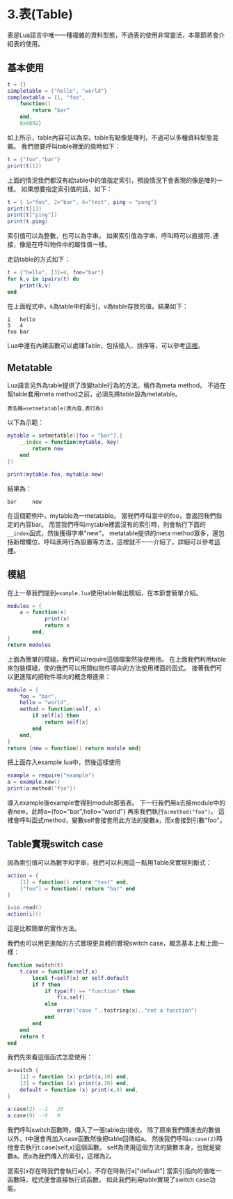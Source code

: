 # 3.表(Table)
表是Lua語言中唯一一種複雜的資料型態，不過表的使用非常靈活，本章節將會介紹表的使用。

## 基本使用
```lua
t = {}
simpletable = {"hello", "world"}
complextable = {1, "foo",
    function()
        return "bar"
    end,
    0x6892}
```

如上所示，table內容可以為空。table有點像是陣列，不過可以多種資料型態混雜。
我們想要呼叫table裡面的值時如下：
```lua
t = {"foo","bar"}
print(t[1])
```

上面的情況我們都沒有給table中的值指定索引，預設情況下會表現的像是陣列一樣。
如果想要指定索引值的話，如下：
```lua
t = { 1="foo", 2="bar", 6="test", ping = "pong"}
print(t[1])
print(t["ping"])
print(t.ping)
```
索引值可以為整數，也可以為字串。
如果索引值為字串，呼叫時可以直接用`.`連接，像是在呼叫物件中的屬性值一樣。

走訪table的方式如下：
```lua
t = {"hello", [3]=4, foo="bar"}
for k,v in ipairs(t) do
    print(k,v)
end
```
在上面程式中，`k`為table中的索引，v為table存放的值。結果如下：
```
1   hello
3   4
foo bar
```

Lua中還有內建函數可以處理Table，包括插入、排序等，可以參考[這裡](https://www.tutorialspoint.com/lua/lua_tables.htm)。

## Metatable
Lua語言另外為table提供了改變table行為的方法，稱作為meta method。
不過在幫table套用meta method之前，必須先將table設為metatable。
```
表名稱=setmetatable(表內容,表行為)
```
以下為示範：
```lua
mytable = setmetatble({foo = "bar"},{
    __index = function(mytable, key)
        return new
    end
})

print(mytable.foo, mytable.new)
```
結果為：
```
bar     new
```
在這個範例中，mytable為一metatable。
當我們呼叫當中的foo，會返回我們指定的內容bar。
而當我們呼叫mytable裡面沒有的索引時，則會執行下面的`__index`函式，然後獲得字串"new"。
metatable提供的meta method眾多，還包括新增欄位、呼叫表時行為設置等方法，這裡就不一一介紹了，詳細可以參考[這裡](https://www.tutorialspoint.com/lua/lua_metatables.htm)。


## 模組
在上一章我們提到`example.lua`使用table輸出模組，在本節會簡單介紹。
```lua
modules = {
    a = function(x)
            print(x)
            return x
        end,
}
return modules
```
上面為簡單的模組，我們可以require這個檔案然後使用他。
在上面我們利用table來包裝模組，使的我們可以用類似物件導向的方法使用裡面的函式。
接著我們可以更進階的把物件導向的概念帶進來：
```lua
module = {
    foo = "bar",
    hello = "world",
    method = function(self, x)
        if self[x] then
            return self[x]
        end
    end,
}
return {new = function() return module end}
```
把上面存入example.lua中，然後這樣使用
```lua
example = require("example")
a = example.new()
print(a:method("foo"))
```
導入example後example會得到module那張表。
下一行我們用a去接module中的表new。此時a={foo="bar",hello="world"}
再來我們執行`a:method("foo")`。
這裡會呼叫函式method，變數self會接套用此方法的變數a，而x會接到引數"foo"。

## Table實現switch case
因為索引值可以為數字和字串，我們可以利用這一點用Table來實現判斷式：
```lua
action = {
    [1] = function() return "test" end,
    ["foo"] = function() return "bar" end
}

i=io.read()
action[i]()
```
這是比較簡單的實作方法。

我們也可以用更進階的方式實現更具體的實現switch case，概念基本上和上面一樣：
```lua
function switch(t)
    t.case = function(self,x)
        local f=self[x] or self.default
        if f then
            if type(f) == "function" then
                f(x,self)
            else
                error("case "..tostring(x).."not a function")
            end
        end
    end
    return t
end
```

我們先來看這個函式怎麼使用：
```lua
a=switch {
    [1] = function (x) print(x,10) end,
    [2] = function (x) print(x,20) end,
    default = function (x) print(x,0) end,
}

a:case(2) --2   20
a:case(9) --9   0
```

我們呼叫switch函數時，傳入了一張table由t接收。
除了原來我們傳進去的數值以外，t中還會再加入case函數然後把table回傳給a。
然後我們呼叫`a:case(2)`時他會去執行t.case(self,x)這個函數。
self為使用這個方法的變數本身，也就是變數a。而x為我們傳入的索引，這裡為2。

當索引x存在時我們會執行a[x]，不存在時執行a["default"]
當索引指向的值唯一函數時，程式便會直接執行該函數。
如此我們利用table實現了switch case功能。
